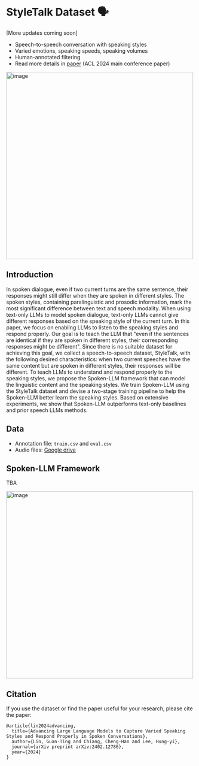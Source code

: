 # StyleTalk Dataset 🗣
[More updates coming soon]
* Speech-to-speech conversation with speaking styles
* Varied emotions, speaking speeds, speaking volumes
* Human-annotated filtering
* Read more details in [paper](https://arxiv.org/abs/2402.12786) (ACL 2024 main conference paper)
<img width="500" alt="image" src="https://github.com/DanielLin94144/StyleTalk/assets/50494525/4416a3fe-7c8c-4bab-8b4e-77685b7afcbe">


## Introduction
In spoken dialogue, even if two current turns are the same sentence, their responses might still differ when they are spoken in different styles. The spoken styles, containing paralinguistic and prosodic information, mark the most significant difference between text and speech modality. When using text-only LLMs to model spoken dialogue, text-only LLMs cannot give different responses based on the speaking style of the current turn. In this paper, we focus on enabling LLMs to listen to the speaking styles and respond properly. Our goal is to teach the LLM that "even if the sentences are identical if they are spoken in different styles, their corresponding responses might be different". Since there is no suitable dataset for achieving this goal, we collect a speech-to-speech dataset, StyleTalk, with the following desired characteristics: when two current speeches have the same content but are spoken in different styles, their responses will be different. To teach LLMs to understand and respond properly to the speaking styles, we propose the Spoken-LLM framework that can model the linguistic content and the speaking styles. We train Spoken-LLM using the StyleTalk dataset and devise a two-stage training pipeline to help the Spoken-LLM better learn the speaking styles. Based on extensive experiments, we show that Spoken-LLM outperforms text-only baselines and prior speech LLMs methods.

## Data
* Annotation file: ```train.csv``` and ```eval.csv```
* Audio files: [Google drive](https://drive.google.com/file/d/1y8L5BATyr8go0L-9DfIKtMek51koSlhp/view?usp=sharing)

## Spoken-LLM Framework
TBA

<img width="500" alt="image" src="https://github.com/DanielLin94144/StyleTalk/assets/50494525/bf15631a-d60d-4878-bc28-4bfa8470026f">

## Citation
If you use the dataset or find the paper useful for your research, please cite the paper: 
```
@article{lin2024advancing,
  title={Advancing Large Language Models to Capture Varied Speaking Styles and Respond Properly in Spoken Conversations},
  author={Lin, Guan-Ting and Chiang, Cheng-Han and Lee, Hung-yi},
  journal={arXiv preprint arXiv:2402.12786},
  year={2024}
}
```
